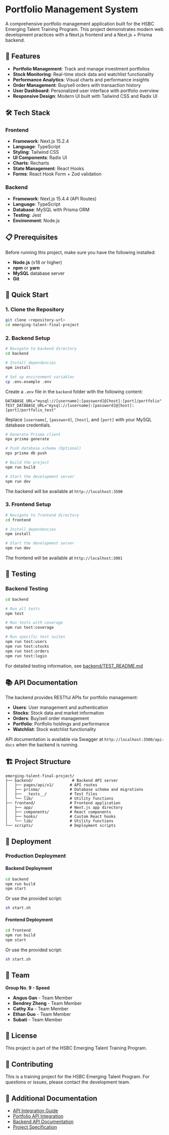# Portfolio Management System

A comprehensive portfolio management application built for the HSBC Emerging Talent Training Program. This project demonstrates modern web development practices with a Next.js frontend and a Next.js + Prisma backend.

## 🚀 Features

- **Portfolio Management**: Track and manage investment portfolios
- **Stock Monitoring**: Real-time stock data and watchlist functionality
- **Performance Analytics**: Visual charts and performance insights
- **Order Management**: Buy/sell orders with transaction history
- **User Dashboard**: Personalized user interface with portfolio overview
- **Responsive Design**: Modern UI built with Tailwind CSS and Radix UI

## 🛠️ Tech Stack

### Frontend
- **Framework**: Next.js 15.2.4
- **Language**: TypeScript
- **Styling**: Tailwind CSS
- **UI Components**: Radix UI
- **Charts**: Recharts
- **State Management**: React Hooks
- **Forms**: React Hook Form + Zod validation

### Backend
- **Framework**: Next.js 15.4.4 (API Routes)
- **Language**: TypeScript
- **Database**: MySQL with Prisma ORM
- **Testing**: Jest
- **Environment**: Node.js

## 📋 Prerequisites

Before running this project, make sure you have the following installed:

- **Node.js** (v18 or higher)
- **npm** or **yarn**
- **MySQL** database server
- **Git**

## 🚀 Quick Start

### 1. Clone the Repository

```bash
git clone <repository-url>
cd emerging-talent-final-project
```

### 2. Backend Setup

```bash
# Navigate to backend directory
cd backend

# Install dependencies
npm install

# Set up environment variables
cp .env.example .env
```

Create a `.env` file in the `backend` folder with the following content:

```env
DATABASE_URL="mysql://[username]:[password]@[host]:[port]/portfolio"
TEST_DATABASE_URL="mysql://[username]:[password]@[host]:[port]/portfolio_test"
```

Replace `[username]`, `[password]`, `[host]`, and `[port]` with your MySQL database credentials.

```bash
# Generate Prisma client
npx prisma generate

# Push database schema (Optional)
npx prisma db push

# Build the project
npm run build

# Start the development server
npm run dev
```

The backend will be available at `http://localhost:3500`

### 3. Frontend Setup

```bash
# Navigate to frontend directory
cd frontend

# Install dependencies
npm install

# Start the development server
npm run dev
```

The frontend will be available at `http://localhost:3001`

## 🧪 Testing

### Backend Testing

```bash
cd backend

# Run all tests
npm test

# Run tests with coverage
npm run test:coverage

# Run specific test suites
npm run test:users
npm run test:stocks
npm run test:orders
npm run test:login
```

For detailed testing information, see [backend/TEST_README.md](backend/TEST_README.md)

## 📚 API Documentation

The backend provides RESTful APIs for portfolio management:

- **Users**: User management and authentication
- **Stocks**: Stock data and market information
- **Orders**: Buy/sell order management
- **Portfolio**: Portfolio holdings and performance
- **Watchlist**: Stock watchlist functionality

API documentation is available via Swagger at `http://localhost:3500/api-docs` when the backend is running.

## 🏗️ Project Structure

```
emerging-talent-final-project/
├── backend/                 # Backend API server
│   ├── pages/api/v1/       # API routes
│   ├── prisma/             # Database schema and migrations
│   ├── __tests__/          # Test files
│   └── lib/                # Utility functions
├── frontend/               # Frontend application
│   ├── app/                # Next.js app directory
│   ├── components/         # React components
│   ├── hooks/              # Custom React hooks
│   └── lib/                # Utility functions
└── scripts/                # Deployment scripts
```

## 🚀 Deployment

### Production Deployment

#### Backend Deployment

```bash
cd backend
npm run build
npm start
```

Or use the provided script:
```bash
sh start.sh
```

#### Frontend Deployment

```bash
cd frontend
npm run build
npm start
```

Or use the provided script:
```bash
sh start.sh
```

## 👥 Team

**Group No. 9 - Speed**

- **Angus Gan** - Team Member
- **Bendrey Zheng** - Team Member  
- **Cathy Xu** - Team Member
- **Ethan Guo** - Team Member
- **Subati** - Team Member


## 📄 License

This project is part of the HSBC Emerging Talent Training Program.

## 🤝 Contributing

This is a training project for the HSBC Emerging Talent Program. For questions or issues, please contact the development team.

## 📖 Additional Documentation

- [API Integration Guide](frontend/API_INTEGRATION_README.md)
- [Portfolio API Integration](frontend/PORTFOLIO_API_INTEGRATION.md)
- [Backend API Documentation](backend/API_README.md)
- [Project Specification](Specification.md)
